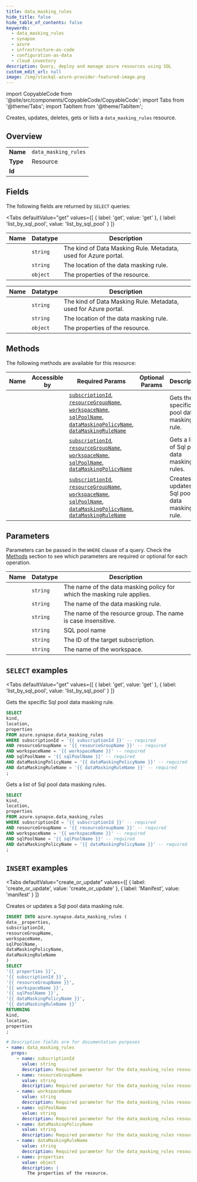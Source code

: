 ```yaml
--- 
title: data_masking_rules
hide_title: false
hide_table_of_contents: false
keywords:
  - data_masking_rules
  - synapse
  - azure
  - infrastructure-as-code
  - configuration-as-data
  - cloud inventory
description: Query, deploy and manage azure resources using SQL
custom_edit_url: null
image: /img/stackql-azure-provider-featured-image.png
---
```


import CopyableCode from '@site/src/components/CopyableCode/CopyableCode';
import Tabs from '@theme/Tabs';
import TabItem from '@theme/TabItem';

Creates, updates, deletes, gets or lists a <code>data_masking_rules</code> resource.

## Overview
<table><tbody>
<tr><td><b>Name</b></td><td><code>data_masking_rules</code></td></tr>
<tr><td><b>Type</b></td><td>Resource</td></tr>
<tr><td><b>Id</b></td><td><CopyableCode code="azure.synapse.data_masking_rules" /></td></tr>
</tbody></table>

## Fields

The following fields are returned by `SELECT` queries:

<Tabs
    defaultValue="get"
    values={[
        { label: 'get', value: 'get' },
        { label: 'list_by_sql_pool', value: 'list_by_sql_pool' }
    ]}
>
<TabItem value="get">

<table>
<thead>
    <tr>
    <th>Name</th>
    <th>Datatype</th>
    <th>Description</th>
    </tr>
</thead>
<tbody>
<tr>
    <td><CopyableCode code="kind" /></td>
    <td><code>string</code></td>
    <td>The kind of Data Masking Rule. Metadata, used for Azure portal.</td>
</tr>
<tr>
    <td><CopyableCode code="location" /></td>
    <td><code>string</code></td>
    <td>The location of the data masking rule.</td>
</tr>
<tr>
    <td><CopyableCode code="properties" /></td>
    <td><code>object</code></td>
    <td>The properties of the resource.</td>
</tr>
</tbody>
</table>
</TabItem>
<TabItem value="list_by_sql_pool">

<table>
<thead>
    <tr>
    <th>Name</th>
    <th>Datatype</th>
    <th>Description</th>
    </tr>
</thead>
<tbody>
<tr>
    <td><CopyableCode code="kind" /></td>
    <td><code>string</code></td>
    <td>The kind of Data Masking Rule. Metadata, used for Azure portal.</td>
</tr>
<tr>
    <td><CopyableCode code="location" /></td>
    <td><code>string</code></td>
    <td>The location of the data masking rule.</td>
</tr>
<tr>
    <td><CopyableCode code="properties" /></td>
    <td><code>object</code></td>
    <td>The properties of the resource.</td>
</tr>
</tbody>
</table>
</TabItem>
</Tabs>

## Methods

The following methods are available for this resource:

<table>
<thead>
    <tr>
    <th>Name</th>
    <th>Accessible by</th>
    <th>Required Params</th>
    <th>Optional Params</th>
    <th>Description</th>
    </tr>
</thead>
<tbody>
<tr>
    <td><a href="#get"><CopyableCode code="get" /></a></td>
    <td><CopyableCode code="select" /></td>
    <td><a href="#parameter-subscriptionId"><code>subscriptionId</code></a>, <a href="#parameter-resourceGroupName"><code>resourceGroupName</code></a>, <a href="#parameter-workspaceName"><code>workspaceName</code></a>, <a href="#parameter-sqlPoolName"><code>sqlPoolName</code></a>, <a href="#parameter-dataMaskingPolicyName"><code>dataMaskingPolicyName</code></a>, <a href="#parameter-dataMaskingRuleName"><code>dataMaskingRuleName</code></a></td>
    <td></td>
    <td>Gets the specific Sql pool data masking rule.</td>
</tr>
<tr>
    <td><a href="#list_by_sql_pool"><CopyableCode code="list_by_sql_pool" /></a></td>
    <td><CopyableCode code="select" /></td>
    <td><a href="#parameter-subscriptionId"><code>subscriptionId</code></a>, <a href="#parameter-resourceGroupName"><code>resourceGroupName</code></a>, <a href="#parameter-workspaceName"><code>workspaceName</code></a>, <a href="#parameter-sqlPoolName"><code>sqlPoolName</code></a>, <a href="#parameter-dataMaskingPolicyName"><code>dataMaskingPolicyName</code></a></td>
    <td></td>
    <td>Gets a list of Sql pool data masking rules.</td>
</tr>
<tr>
    <td><a href="#create_or_update"><CopyableCode code="create_or_update" /></a></td>
    <td><CopyableCode code="insert" /></td>
    <td><a href="#parameter-subscriptionId"><code>subscriptionId</code></a>, <a href="#parameter-resourceGroupName"><code>resourceGroupName</code></a>, <a href="#parameter-workspaceName"><code>workspaceName</code></a>, <a href="#parameter-sqlPoolName"><code>sqlPoolName</code></a>, <a href="#parameter-dataMaskingPolicyName"><code>dataMaskingPolicyName</code></a>, <a href="#parameter-dataMaskingRuleName"><code>dataMaskingRuleName</code></a></td>
    <td></td>
    <td>Creates or updates a Sql pool data masking rule.</td>
</tr>
</tbody>
</table>

## Parameters

Parameters can be passed in the `WHERE` clause of a query. Check the [Methods](#methods) section to see which parameters are required or optional for each operation.

<table>
<thead>
    <tr>
    <th>Name</th>
    <th>Datatype</th>
    <th>Description</th>
    </tr>
</thead>
<tbody>
<tr id="parameter-dataMaskingPolicyName">
    <td><CopyableCode code="dataMaskingPolicyName" /></td>
    <td><code>string</code></td>
    <td>The name of the data masking policy for which the masking rule applies.</td>
</tr>
<tr id="parameter-dataMaskingRuleName">
    <td><CopyableCode code="dataMaskingRuleName" /></td>
    <td><code>string</code></td>
    <td>The name of the data masking rule.</td>
</tr>
<tr id="parameter-resourceGroupName">
    <td><CopyableCode code="resourceGroupName" /></td>
    <td><code>string</code></td>
    <td>The name of the resource group. The name is case insensitive.</td>
</tr>
<tr id="parameter-sqlPoolName">
    <td><CopyableCode code="sqlPoolName" /></td>
    <td><code>string</code></td>
    <td>SQL pool name</td>
</tr>
<tr id="parameter-subscriptionId">
    <td><CopyableCode code="subscriptionId" /></td>
    <td><code>string</code></td>
    <td>The ID of the target subscription.</td>
</tr>
<tr id="parameter-workspaceName">
    <td><CopyableCode code="workspaceName" /></td>
    <td><code>string</code></td>
    <td>The name of the workspace.</td>
</tr>
</tbody>
</table>

## `SELECT` examples

<Tabs
    defaultValue="get"
    values={[
        { label: 'get', value: 'get' },
        { label: 'list_by_sql_pool', value: 'list_by_sql_pool' }
    ]}
>
<TabItem value="get">

Gets the specific Sql pool data masking rule.

```sql
SELECT
kind,
location,
properties
FROM azure.synapse.data_masking_rules
WHERE subscriptionId = '{{ subscriptionId }}' -- required
AND resourceGroupName = '{{ resourceGroupName }}' -- required
AND workspaceName = '{{ workspaceName }}' -- required
AND sqlPoolName = '{{ sqlPoolName }}' -- required
AND dataMaskingPolicyName = '{{ dataMaskingPolicyName }}' -- required
AND dataMaskingRuleName = '{{ dataMaskingRuleName }}' -- required
;
```
</TabItem>
<TabItem value="list_by_sql_pool">

Gets a list of Sql pool data masking rules.

```sql
SELECT
kind,
location,
properties
FROM azure.synapse.data_masking_rules
WHERE subscriptionId = '{{ subscriptionId }}' -- required
AND resourceGroupName = '{{ resourceGroupName }}' -- required
AND workspaceName = '{{ workspaceName }}' -- required
AND sqlPoolName = '{{ sqlPoolName }}' -- required
AND dataMaskingPolicyName = '{{ dataMaskingPolicyName }}' -- required
;
```
</TabItem>
</Tabs>


## `INSERT` examples

<Tabs
    defaultValue="create_or_update"
    values={[
        { label: 'create_or_update', value: 'create_or_update' },
        { label: 'Manifest', value: 'manifest' }
    ]}
>
<TabItem value="create_or_update">

Creates or updates a Sql pool data masking rule.

```sql
INSERT INTO azure.synapse.data_masking_rules (
data__properties,
subscriptionId,
resourceGroupName,
workspaceName,
sqlPoolName,
dataMaskingPolicyName,
dataMaskingRuleName
)
SELECT 
'{{ properties }}',
'{{ subscriptionId }}',
'{{ resourceGroupName }}',
'{{ workspaceName }}',
'{{ sqlPoolName }}',
'{{ dataMaskingPolicyName }}',
'{{ dataMaskingRuleName }}'
RETURNING
kind,
location,
properties
;
```
</TabItem>
<TabItem value="manifest">

```yaml
# Description fields are for documentation purposes
- name: data_masking_rules
  props:
    - name: subscriptionId
      value: string
      description: Required parameter for the data_masking_rules resource.
    - name: resourceGroupName
      value: string
      description: Required parameter for the data_masking_rules resource.
    - name: workspaceName
      value: string
      description: Required parameter for the data_masking_rules resource.
    - name: sqlPoolName
      value: string
      description: Required parameter for the data_masking_rules resource.
    - name: dataMaskingPolicyName
      value: string
      description: Required parameter for the data_masking_rules resource.
    - name: dataMaskingRuleName
      value: string
      description: Required parameter for the data_masking_rules resource.
    - name: properties
      value: object
      description: |
        The properties of the resource.
```
</TabItem>
</Tabs>

